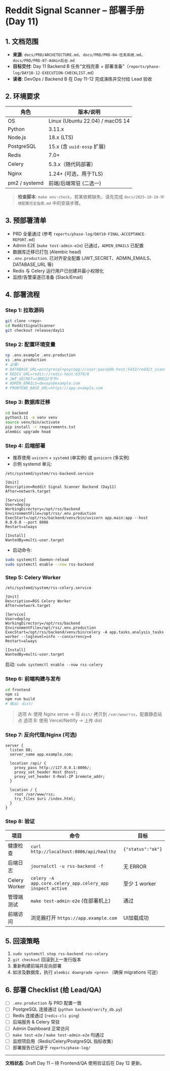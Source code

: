 # Reddit Signal Scanner – 部署手册 (Day 11)

## 1. 文档范围
- **来源**: `docs/PRD/ARCHITECTURE.md`、`docs/PRD/PRD-04-任务系统.md`、`docs/PRD/PRD-07-Admin后台.md`
- **目标交付**: Day 11 Backend B 任务“文档完善 + 部署准备”（`reports/phase-log/DAY10-12-EXECUTION-CHECKLIST.md`）
- **读者**: DevOps / Backend B 在 Day 11-12 完成演练并交付给 Lead 验收

## 2. 环境要求
| 角色 | 版本/说明 |
| --- | --- |
| OS | Linux (Ubuntu 22.04) / macOS 14 | 
| Python | 3.11.x | 
| Node.js | 18.x (LTS) | 
| PostgreSQL | 15.x (含 `uuid-ossp` 扩展) | 
| Redis | 7.0+ | 
| Celery | 5.3.x（随代码部署） | 
| Nginx | 1.24+ (可选，用于TLS) | 
| pm2 / systemd | 前端/后端常驻 (二选一) | 

> **检查脚本**: `make env-check`，若某依赖缺失，请先完成 `docs/2025-10-10-环境配置完全指南.md` 中的安装步骤。

## 3. 预部署清单
- PRD 全量通过 (参考 `reports/phase-log/DAY10-FINAL-ACCEPTANCE-REPORT.md`)
- Admin E2E (`make test-admin-e2e`) 已通过，`ADMIN_EMAILS` 已配置
- 数据库迁移已打包 (Alembic head)
- `.env.production`. 已对齐安全配置 (JWT_SECRET、ADMIN_EMAILS、DATABASE_URL 等)
- Redis 与 Celery 运行用户已创建并最小权限化
- 监控/告警渠道已准备 (Slack/Email)

## 4. 部署流程

### Step 1: 拉取源码
```bash
git clone <repo>
cd RedditSignalScanner
git checkout release/day11
```

### Step 2: 配置环境变量
```bash
cp .env.example .env.production
vi .env.production
# 必需:
# DATABASE_URL=postgresql+psycopg://user:pass@db-host:5432/reddit_scanner
# REDIS_URL=redis://redis-host:6379/0
# JWT_SECRET=<随机32字节>
# ADMIN_EMAILS=devops@example.com
# FRONTEND_BASE_URL=https://app.example.com
```

### Step 3: 数据库迁移
```bash
cd backend
python3.11 -m venv venv
source venv/bin/activate
pip install -r requirements.txt
alembic upgrade head
```

### Step 4: 后端部署
- 推荐使用 `uvicorn` + `systemd` (单实例) 或 `gunicorn` (多实例)
- 示例 systemd 单元:
```
/etc/systemd/system/rss-backend.service

[Unit]
Description=Reddit Signal Scanner Backend (Day11)
After=network.target

[Service]
User=deploy
WorkingDirectory=/opt/rss/backend
EnvironmentFile=/opt/rss/.env.production
ExecStart=/opt/rss/backend/venv/bin/uvicorn app.main:app --host 0.0.0.0 --port 8006
Restart=always

[Install]
WantedBy=multi-user.target
```
- 启动命令:
```bash
sudo systemctl daemon-reload
sudo systemctl enable --now rss-backend
```

### Step 5: Celery Worker
```
/etc/systemd/system/rss-celery.service

[Unit]
Description=RSS Celery Worker
After=network.target

[Service]
User=deploy
WorkingDirectory=/opt/rss/backend
EnvironmentFile=/opt/rss/.env.production
ExecStart=/opt/rss/backend/venv/bin/celery -A app.tasks.analysis_tasks worker --loglevel=info --concurrency=4
Restart=always

[Install]
WantedBy=multi-user.target
```
启动: `sudo systemctl enable --now rss-celery`

### Step 6: 前端构建与发布
```bash
cd frontend
npm ci
npm run build
# 输出: dist/
```
> 选项 A: 使用 Nginx serve -> 将 `dist/` 拷贝到 `/var/www/rss`，配置静态站点
> 选项 B: 使用 Vercel/Netlify → 上传 dist

### Step 7: 反向代理/Nginx (可选)
```
server {
  listen 80;
  server_name app.example.com;

  location /api/ {
    proxy_pass http://127.0.0.1:8006/;
    proxy_set_header Host $host;
    proxy_set_header X-Real-IP $remote_addr;
  }

  location / {
    root /var/www/rss;
    try_files $uri /index.html;
  }
}
```

### Step 8: 验证
| 项目 | 命令 | 目标 |
| --- | --- | --- |
| 健康检查 | `curl http://localhost:8006/api/healthz` | `{"status":"ok"}` |
| 后端日志 | `journalctl -u rss-backend -f` | 无 ERROR |
| Celery Worker | `celery -A app.core.celery_app.celery_app inspect active` | 至少 1 worker |
| 管理端测试 | `make test-admin-e2e` (在部署机上) | 通过 |
| 前端访问 | 浏览器打开 `https://app.example.com` | UI加载成功 |


## 5. 回滚策略
1. `sudo systemctl stop rss-backend rss-celery`
2. `git checkout` 回滚到上一发行版本
3. 重新构建前端并反向部署
4. 如涉及数据库，执行 `alembic downgrade <prev>` （确保 migrations 可逆）

## 6. 部署 Checklist (给 Lead/QA)
- [ ] `.env.production` 与 PRD 配置一致
- [ ] PostgreSQL 连接通过 (`python backend/verify_db.py`)
- [ ] Redis 连接通过 (`redis-cli ping`)
- [ ] 后端服务 & Celery 常驻
- [ ] Admin Dashboard 正常访问
- [ ] `make test-e2e` / `make test-admin-e2e` 均通过
- [ ] 监控项启用（Redis/Celery/PostgreSQL 指标收集）
- [ ] 部署报告已记录于 `reports/phase-log/`

---
**文档状态**: Draft Day 11 – 待 Frontend/QA 使用验证后在 Day 12 更新。
